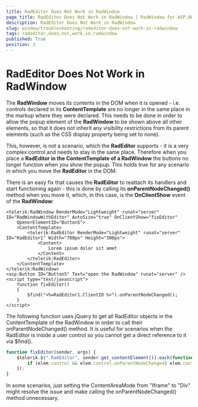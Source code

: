 ```yaml
---
title: RadEditor Does Not Work in RadWindow
page_title: RadEditor Does Not Work in RadWindow | RadWindow for ASP.NET AJAX Documentation
description: RadEditor Does Not Work in RadWindow
slug: window/troubleshooting/radeditor-does-not-work-in-radwindow
tags: radeditor,does,not,work,in,radwindow
published: True
position: 3
---
```


# RadEditor Does Not Work in RadWindow

The **RadWindow** moves its contents in the DOM when it is opened - i.e. controls declared in its **ContentTemplate** are no longer in the same place in the markup where they were declared. This needs to be done in order to allow the popup element of the **RadWindow** to be shown above all other elements, so that it does not inherit any visibility restrictions from its parent elements (such as the CSS display property being set to none). 

This, however, is not a scenario, which the **RadEditor** supports - it is a very complex control and needs to stay in the same place. Therefore when you place a **RadEditor in the ContentTemplate of a RadWindow** the buttons no longer function when you show the popup. This holds true for any scenario in which you move the **RadEditor** in the DOM.

There is an easy fix that causes the **RadEditor** to reattach its handlers and start functioning again - this is done by calling its **onParentNodeChanged()** method when you move it, which, in this case, is the **OnClientShow** event of the **RadWindow**:

````ASP.NET
<telerik:RadWindow RenderMode="Lightweight" runat="server" ID="RadWindowWithEditor" AutoSize="true" OnClientShow="fixEditor"
	OpenerElementID="Button5">
	<ContentTemplate>
		<telerik:RadEditor RenderMode="Lightweight" runat="server" ID="RadEditor1" Width="700px" Height="300px">
			<Content>
				Lorem ipsum dolor sit amet
			</Content>
		</telerik:RadEditor>
	</ContentTemplate>
</telerik:RadWindow>
<asp:Button ID="Button5" Text="open the RadWindow" runat="server" />
<script type="text/javascript">
	function fixEditor()
	{
		$find("<%=RadEditor1.ClientID %>").onParentNodeChanged();
	}
</script>
````

The following function uses jQuery to get all RadEditor objects in the ContentTemplate of the RadWindow in order to	call their onParentNodeChanged() method. It is useful for scenarios when the RadEditor is inside a user control so you	cannot get a direct reference to it via $find().

````JavaScript
function fixEditor(sender, args) {
	$telerik.$(".RadEditor", sender.get_contentElement()).each(function (index, elem) {
		if (elem.control && elem.control.onParentNodeChanged) elem.control.onParentNodeChanged();
	});
}
````

In some scenarios, just setting the ContentAreaMode from "Iframe" to "Div" might resolve the issue and make calling the onParentNodeChanged() method unnecessary.

